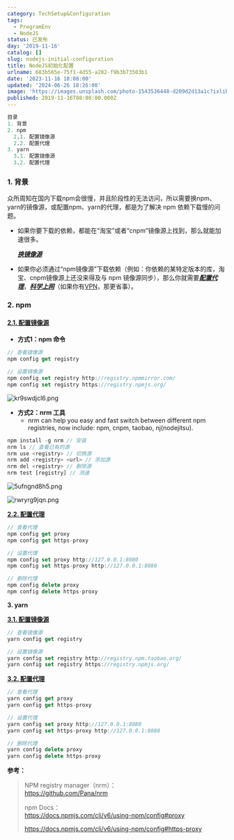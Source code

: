 ```yaml
---
category: TechSetup&Configuration
tags:
  - ProgramEnv
  - NodeJS
status: 已发布
day: '2019-11-16'
catalog: []
slug: nodejs-initial-configuration
title: NodeJS初始化配置
urlname: 683b565e-75f1-4d55-a282-f9b3b73503b1
date: '2023-11-16 18:08:00'
updated: '2024-06-26 18:26:00'
image: 'https://images.unsplash.com/photo-1543536448-d209d2d13a1c?ixlib=rb-4.0.3&q=85&fm=jpg&crop=entropy&cs=srgb'
published: 2019-11-16T08:00:00.000Z
---
```


```sql
目录
1. 背景
2. npm
  2.1. 配置镜像源
  2.2. 配置代理
3. yarn
  3.1. 配置镜像源
  3.2. 配置代理
```


### **1. 背景**


众所周知在国内下载npm会很慢，并且阶段性的无法访问，所以需要换npm、yarn的镜像源，或配置npm、yarn的代理，都是为了解决 npm 依赖下载慢的问题。

- 如果你要下载的依赖，都能在“淘宝”或者“cnpm”镜像源上找到，那么就能加速很多。

	<u>_**换镜像源**_</u>

- 如果你必须通过“npm镜像源”下载依赖（例如：你依赖的某特定版本的库，淘宝、cnpm镜像源上还没来得及与 npm 镜像源同步），那么你就需要<u>_**配置代理**_</u>，<u>_**科学上网**_</u>（如果你有[VPN](https://cloud.tencent.com/product/vpn?from_column=20065&from=20065)，那更省事）。

### **2. npm**


#### <u>**2.1. 配置镜像源**</u>

- **方式1：npm 命令**

```typescript
// 查看镜像源
npm config get registry

// 设置镜像源
npm config set registry http://registry.npmmirror.com/
npm config set registry https://registry.npmjs.org/
```


![kr9swdjcl6.png](https://r2.ithuo.net/elog-image/f6168e5ad1d043ca4bdba5c52d37a69c.png)

- **方式2：nrm 工具**
	- nrm can help you easy and fast switch between different npm registries, now include: npm, cnpm, taobao, nj(nodejitsu).

```typescript
npm install -g nrm // 安装
nrm ls // 查看已有的源
nrm use <registry> // 切换源
nrm add <registry> <url> // 添加源
nrm del <registry> // 删除源
nrm test [registry] // 测速
```


![5ufngnd8h5.png](https://r2.ithuo.net/elog-image/0017b48b83a3822404228232b76490ee.png)


![rwryrg9jqn.png](https://r2.ithuo.net/elog-image/33177e82239727fd8b018dd2032308a3.png)


<u>**2.2. 配置代理**</u>


```typescript
// 查看代理
npm config get proxy
npm config get https-proxy

// 设置代理
npm config set proxy http://127.0.0.1:8080
npm config set https-proxy http://127.0.0.1:8080

// 删除代理
npm config delete proxy
npm config delete https-proxy
```


**3. yarn**


<u>**3.1. 配置镜像源**</u>


```typescript
// 查看镜像源
yarn config get registry

// 设置镜像源
yarn config set registry http://registry.npm.taobao.org/
yarn config set registry https://registry.npmjs.org/
```


<u>**3.2. 配置代理**</u>


```typescript
// 查看代理
yarn config get proxy
yarn config get https-proxy

// 设置代理
yarn config set proxy http://127.0.0.1:8080
yarn config set https-proxy http://127.0.0.1:8080

// 删除代理
yarn config delete proxy
yarn config delete https-proxy
```


**参考：**


> NPM registry manager（nrm）：  
> https://github.com/Pana/nrm  
>   
> npm Docs：  
> https://docs.npmjs.com/cli/v6/using-npm/config#proxy  
>   
> https://docs.npmjs.com/cli/v6/using-npm/config#https-proxy

